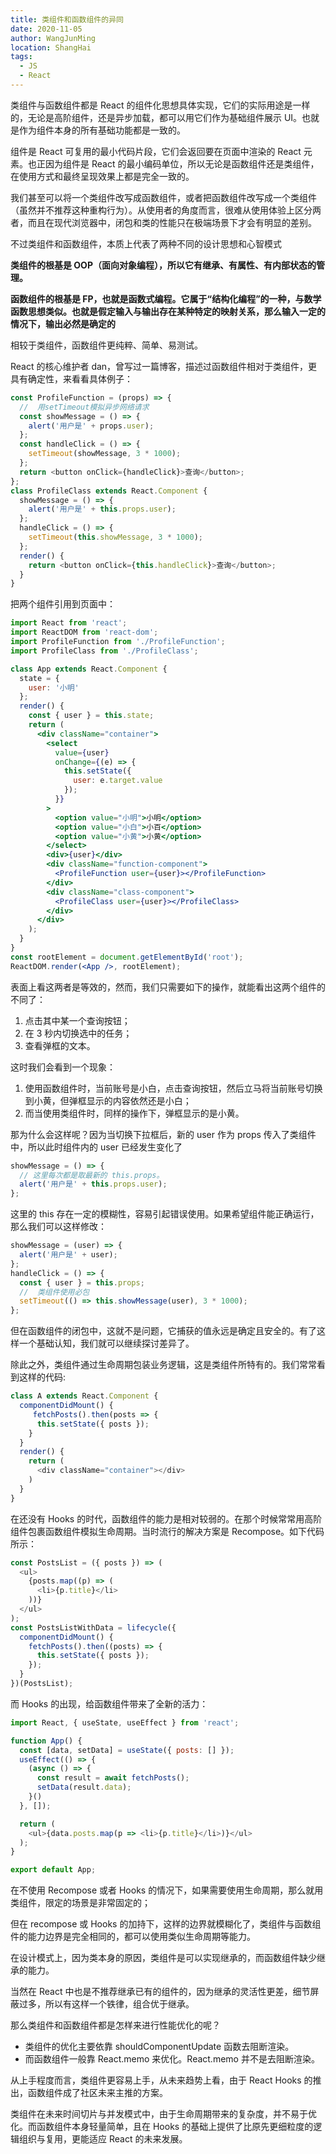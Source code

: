 ```yaml
---
title: 类组件和函数组件的异同
date: 2020-11-05
author: WangJunMing
location: ShangHai
tags:
  - JS
  - React
---
```


类组件与函数组件都是 React 的组件化思想具体实现，它们的实际用途是一样的，无论是高阶组件，还是异步加载，都可以用它们作为基础组件展示 UI。也就是作为组件本身的所有基础功能都是一致的。

组件是 React 可复用的最小代码片段，它们会返回要在页面中渲染的 React 元素。也正因为组件是 React 的最小编码单位，所以无论是函数组件还是类组件，在使用方式和最终呈现效果上都是完全一致的。

我们甚至可以将一个类组件改写成函数组件，或者把函数组件改写成一个类组件（虽然并不推荐这种重构行为）。从使用者的角度而言，很难从使用体验上区分两者，而且在现代浏览器中，闭包和类的性能只在极端场景下才会有明显的差别。

不过类组件和函数组件，本质上代表了两种不同的设计思想和心智模式

**类组件的根基是 OOP（面向对象编程），所以它有继承、有属性、有内部状态的管理。**

**函数组件的根基是 FP，也就是函数式编程。它属于“结构化编程”的一种，与数学函数思想类似。也就是假定输入与输出存在某种特定的映射关系，那么输入一定的情况下，输出必然是确定的**

相较于类组件，函数组件更纯粹、简单、易测试。

React 的核心维护者 dan，曾写过一篇博客，描述过函数组件相对于类组件，更具有确定性，来看看具体例子：

```js
const ProfileFunction = (props) => {
  //  用setTimeout模拟异步网络请求
  const showMessage = () => {
    alert('用户是' + props.user);
  };
  const handleClick = () => {
    setTimeout(showMessage, 3 * 1000);
  };
  return <button onClick={handleClick}>查询</button>;
};
class ProfileClass extends React.Component {
  showMessage = () => {
    alert('用户是' + this.props.user);
  };
  handleClick = () => {
    setTimeout(this.showMessage, 3 * 1000);
  };
  render() {
    return <button onClick={this.handleClick}>查询</button>;
  }
}
```

把两个组件引用到页面中：

```jsx
import React from 'react';
import ReactDOM from 'react-dom';
import ProfileFunction from './ProfileFunction';
import ProfileClass from './ProfileClass';

class App extends React.Component {
  state = {
    user: '小明'
  };
  render() {
    const { user } = this.state;
    return (
      <div className="container">
        <select
          value={user}
          onChange={(e) => {
            this.setState({
              user: e.target.value
            });
          }}
        >
          <option value="小明">小明</option>
          <option value="小白">小百</option>
          <option value="小黄">小黄</option>
        </select>
        <div>{user}</div>
        <div className="function-component">
          <ProfileFunction user={user}></ProfileFunction>
        </div>
        <div className="class-component">
          <ProfileClass user={user}></ProfileClass>
        </div>
      </div>
    );
  }
}
const rootElement = document.getElementById('root');
ReactDOM.render(<App />, rootElement);
```

表面上看这两者是等效的，然而，我们只需要如下的操作，就能看出这两个组件的不同了：

1. 点击其中某一个查询按钮；
2. 在 3 秒内切换选中的任务；
3. 查看弹框的文本。

这时我们会看到一个现象：

1. 使用函数组件时，当前账号是小白，点击查询按钮，然后立马将当前账号切换到小黄，但弹框显示的内容依然还是小白；
2. 而当使用类组件时，同样的操作下，弹框显示的是小黄。

那为什么会这样呢？因为当切换下拉框后，新的 user 作为 props 传入了类组件中，所以此时组件内的 user 已经发生变化了

```js
showMessage = () => {
  // 这里每次都是取最新的 this.props。
  alert('用户是' + this.props.user);
};
```

这里的 this 存在一定的模糊性，容易引起错误使用。如果希望组件能正确运行，那么我们可以这样修改：

```js
showMessage = (user) => {
  alert('用户是' + user);
};
handleClick = () => {
  const { user } = this.props;
  //  类组件使用必包
  setTimeout(() => this.showMessage(user), 3 * 1000);
};
```

但在函数组件的闭包中，这就不是问题，它捕获的值永远是确定且安全的。有了这样一个基础认知，我们就可以继续探讨差异了。

除此之外，类组件通过生命周期包装业务逻辑，这是类组件所特有的。我们常常看到这样的代码:

```js
class A extends React.Component {
  componentDidMount() {
     fetchPosts().then(posts => {
      this.setState({ posts });
    }
  }
  render() {
    return (
      <div className="container"></div>
    )
  }
}
```

在还没有 Hooks 的时代，函数组件的能力是相对较弱的。在那个时候常常用高阶组件包裹函数组件模拟生命周期。当时流行的解决方案是 Recompose。如下代码所示：

```js
const PostsList = ({ posts }) => (
  <ul>
    {posts.map((p) => (
      <li>{p.title}</li>
    ))}
  </ul>
);
const PostsListWithData = lifecycle({
  componentDidMount() {
    fetchPosts().then((posts) => {
      this.setState({ posts });
    });
  }
})(PostsList);
```

而 Hooks 的出现，给函数组件带来了全新的活力：

```js
import React, { useState, useEffect } from 'react';

function App() {
  const [data, setData] = useState({ posts: [] });
  useEffect(() => {
    (async () => {
      const result = await fetchPosts();
      setData(result.data);
    }()
  }, []);

  return (
    <ul>{data.posts.map(p => <li>{p.title}</li>)}</ul>
  );
}

export default App;
```

在不使用 Recompose 或者 Hooks 的情况下，如果需要使用生命周期，那么就用类组件，限定的场景是非常固定的；

但在 recompose 或 Hooks 的加持下，这样的边界就模糊化了，类组件与函数组件的能力边界是完全相同的，都可以使用类似生命周期等能力。

在设计模式上，因为类本身的原因，类组件是可以实现继承的，而函数组件缺少继承的能力。

当然在 React 中也是不推荐继承已有的组件的，因为继承的灵活性更差，细节屏蔽过多，所以有这样一个铁律，组合优于继承。

那么类组件和函数组件都是怎样来进行性能优化的呢？

- 类组件的优化主要依靠 shouldComponentUpdate 函数去阻断渲染。
- 而函数组件一般靠 React.memo 来优化。React.memo 并不是去阻断渲染。

从上手程度而言，类组件更容易上手，从未来趋势上看，由于 React Hooks 的推出，函数组件成了社区未来主推的方案。

类组件在未来时间切片与并发模式中，由于生命周期带来的复杂度，并不易于优化。而函数组件本身轻量简单，且在 Hooks 的基础上提供了比原先更细粒度的逻辑组织与复用，更能适应 React 的未来发展。
